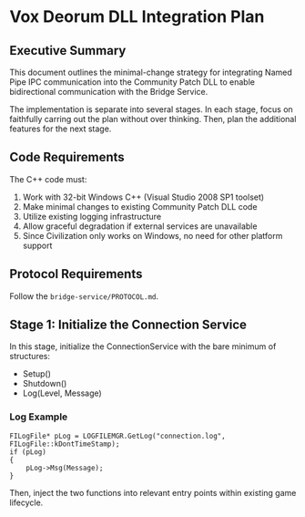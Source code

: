 # Vox Deorum DLL Integration Plan

## Executive Summary
This document outlines the minimal-change strategy for integrating Named Pipe IPC communication into the Community Patch DLL to enable bidirectional communication with the Bridge Service.

The implementation is separate into several stages. In each stage, focus on faithfully carring out the plan without over thinking. Then, plan the additional features for the next stage. 

## Code Requirements
The C++ code must:
1. Work with 32-bit Windows C++ (Visual Studio 2008 SP1 toolset)
2. Make minimal changes to existing Community Patch DLL code
3. Utilize existing logging infrastructure
4. Allow graceful degradation if external services are unavailable
5. Since Civilization only works on Windows, no need for other platform support

## Protocol Requirements
Follow the `bridge-service/PROTOCOL.md`.

## Stage 1: Initialize the Connection Service
In this stage, initialize the ConnectionService with the bare minimum of structures:
- Setup()
- Shutdown()
- Log(Level, Message)

### Log Example
```
FILogFile* pLog = LOGFILEMGR.GetLog("connection.log", FILogFile::kDontTimeStamp);
if (pLog)
{
    pLog->Msg(Message);
}
```

Then, inject the two functions into relevant entry points within existing game lifecycle.
